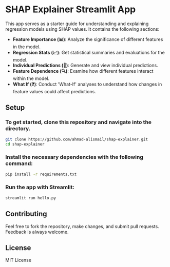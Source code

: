 # SHAP Explainer Streamlit App

This app serves as a starter guide for understanding and explaining regression models using SHAP values.
It contains the following sections:

- **Feature Importance (📊)**: Analyze the significance of different features in the model.
- **Regression Stats (📈)**: Get statistical summaries and evaluations for the model.
- **Individual Predictions (👥)**: Generate and view individual predictions.
- **Feature Dependence (🔍)**: Examine how different features interact within the model.
- **What If (❓)**: Conduct 'What-If' analyses to understand how changes in feature values could affect predictions.


## Setup

### To get started, clone this repository and navigate into the directory.

```bash
git clone https://github.com/ahmad-alismail/shap-explainer.git
cd shap-explainer
```

### Install the necessary dependencies with the following command:

```bash
pip install -r requirements.txt
```

### Run the app with Streamlit:

```bash
streamlit run hello.py
```

## Contributing

Feel free to fork the repository, make changes, and submit pull requests. Feedback is always welcome.

## License

MIT License
